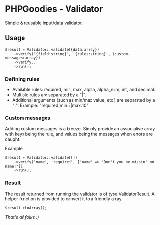 # PHPGoodies - Validator

Simple & reusable input/data validator.

## Usage

```
$result = Validator::validate({data:array})
    ->verify('{field:string}', '{rules:string}', {custom-messages:array})
    ->verify...
    ->run();

```

### Defining rules

- Available rules: required, min, max, alpha, alpha_num, int, and decimal.
- Multiple rules are separated by a "|".
- Additional arguments (such as min/max value, etc.) are separated by a ":".
  Example: "required|min:5|max:10"

### Custom messages

Adding custom messages is a breeze. Simply provide an associative array with keys being the rule,
and values being the messages when errors are caught.

Example:

```
$result = Validator::validate([])
    ->verify('name', 'required', ['name' => "Don't you be missin' no name!"])
    ->run();

```

### Result

The result returned from running the validator is of type ValidatorResult. A helper function is
provided to convert it to a friendly array.

```
$result->toArray();
```


*That's all folks :)*
